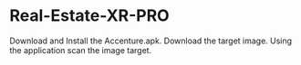 # Real-Estate-XR-PRO

Download and Install the Accenture.apk.
Download the target image.
Using the application scan the image target. 
